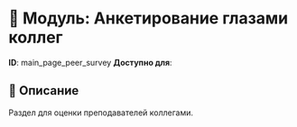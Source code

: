 # 📘 Модуль: Анкетирование глазами коллег
**ID**: main_page_peer_survey
**Доступно для**: 

## 📝 Описание
Раздел для оценки преподавателей коллегами.
